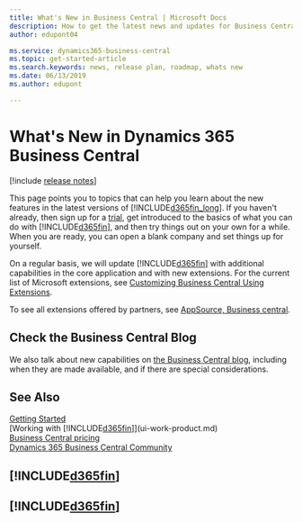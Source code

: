 ```yaml
---
title: What's New in Business Central | Microsoft Docs
description: How to get the latest news and updates for Business Central.
author: edupont04

ms.service: dynamics365-business-central
ms.topic: get-started-article
ms.search.keywords: news, release plan, roadmap, whats new
ms.date: 06/13/2019
ms.author: edupont

---
```

# What's New in Dynamics 365 Business Central

[!include [release notes](includes/release-notes.md)]

This page points you to topics that can help you learn about the new features in the latest versions of [!INCLUDE[d365fin_long](includes/d365fin_long_md.md)]. If you haven't already, then sign up for a [trial](https://trials.dynamics.com/), get introduced to the basics of what you can do with [!INCLUDE[d365fin](includes/d365fin_md.md)], and then try things out on your own for a while. When you are ready, you can open a blank company and set things up for yourself.  

On a regular basis, we will update [!INCLUDE[d365fin](includes/d365fin_md.md)] with additional capabilities in the core application and with new extensions. For the current list of Microsoft extensions, see [Customizing Business Central Using Extensions](ui-extensions.md).

To see all extensions offered by partners, see [AppSource, Business central]((http://go.microsoft.com/fwlink/?linkid=2081646)).  

## Check the Business Central Blog
We also talk about new capabilities on [the Business Central blog](https://community.dynamics.com/business/b/financials/), including when they are made available, and if there are special considerations.  

## See Also
[Getting Started](product-get-started.md)  
[Working with [!INCLUDE[d365fin](includes/d365fin_md.md)]](ui-work-product.md)  
[Business Central pricing](https://dynamics.microsoft.com/en-us/business-central/overview/#pricing)  
[Dynamics 365 Business Central Community](https://community.dynamics.com/business/)

## [!INCLUDE[d365fin](includes/free_trial_md.md)]
## [!INCLUDE[d365fin](includes/training_link_md.md)]  
